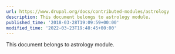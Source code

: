 ```yaml
---
url: https://www.drupal.org/docs/contributed-modules/astrology
description: This document belongs to astrology module.
published_time: '2018-03-28T19:09:59+00:00'
modified_time: '2022-03-23T19:48:45+00:00'
---
```

This document belongs to astrology module.